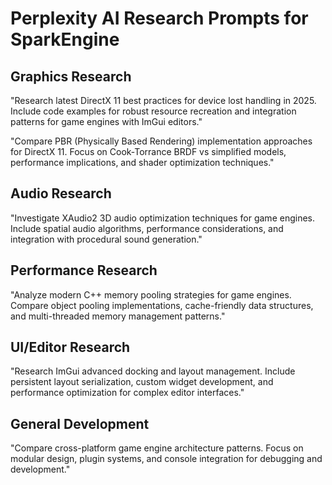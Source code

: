 ﻿# Perplexity AI Research Prompts for SparkEngine

## Graphics Research
"Research latest DirectX 11 best practices for device lost handling in 2025. 
Include code examples for robust resource recreation and integration patterns 
for game engines with ImGui editors."

"Compare PBR (Physically Based Rendering) implementation approaches for 
DirectX 11. Focus on Cook-Torrance BRDF vs simplified models, performance 
implications, and shader optimization techniques."

## Audio Research
"Investigate XAudio2 3D audio optimization techniques for game engines. 
Include spatial audio algorithms, performance considerations, and integration 
with procedural sound generation."

## Performance Research
"Analyze modern C++ memory pooling strategies for game engines. Compare 
object pooling implementations, cache-friendly data structures, and 
multi-threaded memory management patterns."

## UI/Editor Research
"Research ImGui advanced docking and layout management. Include persistent 
layout serialization, custom widget development, and performance optimization 
for complex editor interfaces."

## General Development
"Compare cross-platform game engine architecture patterns. Focus on modular 
design, plugin systems, and console integration for debugging and development."
